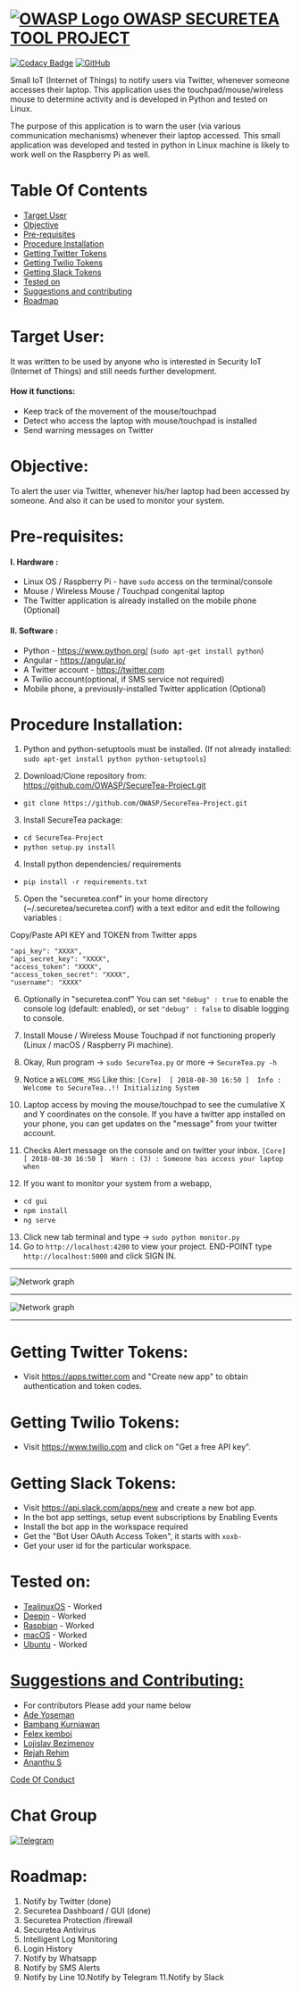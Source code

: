 # [![OWASP Logo](https://github.com/OWASP/Amass/blob/master/images/owasp_logo.png) OWASP SECURETEA TOOL PROJECT](https://www.owasp.org/index.php/OWASP_SecureTea_Project)
[![Codacy Badge](https://api.codacy.com/project/badge/Grade/7e1de11511084c06bbe25ed4d629e7fd)](https://app.codacy.com/app/rejahrehim/SecureTea-Project?utm_source=github.com&utm_medium=referral&utm_content=OWASP/SecureTea-Project&utm_campaign=Badge_Grade_Settings)
[![GitHub](https://img.shields.io/github/license/mashape/apistatus.svg)](https://www.owasp.org/index.php/OWASP_SecureTea_Project)

Small IoT (Internet of Things) to notify users via Twitter, whenever someone accesses their laptop. This application uses the touchpad/mouse/wireless mouse
to determine activity and is developed in Python and tested on Linux.

The purpose of this application is to warn the user (via various communication mechanisms) whenever their laptop accessed.
This small application was developed and tested in python in Linux machine is likely to work well on the Raspberry Pi as well.

# Table Of Contents
- [Target User](#target-user)
- [Objective](#objective)
- [Pre-requisites](#pre-requisites)
- [Procedure Installation](#procedure-installation)
- [Getting Twitter Tokens](#getting-twitter-tokens)
- [Getting Twilio Tokens](#getting-twilio-tokens)
- [Getting Slack Tokens](#getting-slack-tokens)
- [Tested on](#tested-on)
- [Suggestions and contributing](#suggestions-and-contributing)
- [Roadmap](#roadmap)


Target User:
=============

It was written to be used by anyone who is interested in Security IoT (Internet of Things) and still needs further development.

#### How it functions:

- Keep track of the movement of the mouse/touchpad
- Detect who access the laptop with mouse/touchpad is installed
- Send warning messages on Twitter


Objective:
===========

To alert the user via Twitter, whenever his/her laptop had been accessed by someone.
And also it can be used to monitor your system.


Pre-requisites:
================

#### I. Hardware :

- Linux OS / Raspberry Pi - have `sudo` access on the terminal/console
- Mouse / Wireless Mouse / Touchpad congenital laptop
- The Twitter application is already installed on the mobile phone  (Optional)

#### II. Software :

- Python - https://www.python.org/ (`sudo apt-get install python`)
- Angular - https://angular.io/ 
- A Twitter account - https://twitter.com
- A Twilio account(optional, if SMS service not required)
- Mobile phone, a previously-installed Twitter application (Optional)


Procedure Installation:
========================

1. Python and python-setuptools must be installed. (If not already installed: `sudo apt-get install python python-setuptools`)

2. Download/Clone repository from: https://github.com/OWASP/SecureTea-Project.git
 - `git clone https://github.com/OWASP/SecureTea-Project.git`

3. Install SecureTea package:
 - `cd SecureTea-Project`
 - `python setup.py install`

4. Install python dependencies/ requirements
-  `pip install -r requirements.txt`

5. Open the "securetea.conf" in your home directory (~/.securetea/securetea.conf) with a text editor and edit the following variables :

 Copy/Paste API KEY and TOKEN from Twitter apps
 ```
"api_key": "XXXX",
"api_secret_key": "XXXX",
"access_token": "XXXX",
"access_token_secret": "XXXX",
"username": "XXXX"
```
6. Optionally in "securetea.conf" You can set `"debug" : true` to enable the console log (default: enabled), or set `"debug" : false` to disable logging to console.

7. Install Mouse / Wireless Mouse Touchpad if not functioning properly (Linux / macOS / Raspberry Pi machine).

8. Okay, Run program -> `sudo SecureTea.py` or more -> `SecureTea.py -h`

9. Notice a `WELCOME_MSG` Like this:
`[Core]  [ 2018-08-30 16:50 ]  Info : Welcome to SecureTea..!! Initializing System`

10. Laptop access by moving the mouse/touchpad to see the cumulative X and Y coordinates on the console. If you have a twitter app installed on your phone, you can get updates on the "message" from your twitter account.

11. Checks Alert message on the console and on twitter your inbox.
`[Core]  [ 2018-08-30 16:50 ]  Warn : (3) : Someone has access your laptop when`

12. If you want to monitor your system from a webapp, 
 - `cd gui`
 - `npm install`
 - `ng serve`
13. Click new tab terminal and type -> `sudo python monitor.py` 
13. Go to `http://localhost:4200` to view your project.
    END-POINT type `http://localhost:5000` and click SIGN IN.
	
----

![Network graph](https://github.com/OWASP/SecureTea-Project/blob/master/img/securetea%20gui.PNG "Secure Tea Dashboard")

----

![Network graph](https://github.com/OWASP/SecureTea-Project/blob/master/img/securetea%20security%20gui.PNG "Secure Tea Security Dashboard")

----    

Getting Twitter Tokens:
=======================
- Visit https://apps.twitter.com and "Create new app" to obtain authentication and token codes.

Getting Twilio Tokens:
=======================
- Visit https://www.twilio.com and click on "Get a free API key".

Getting Slack Tokens:
=======================
- Visit https://api.slack.com/apps/new and create a new bot app.
- In the bot app settings, setup event subscriptions by Enabling Events
- Install the bot app in the workspace required
- Get the "Bot User OAuth Access Token", it starts with `xoxb-`
- Get your user id for the particular workspace.

Tested on:
==========

- [TealinuxOS](http://tealinuxos.org/) - Worked
- [Deepin](https://www.deepin.org/en/) - Worked
- [Raspbian](https://www.raspbian.org/) - Worked
- [macOS](https://www.apple.com/in/macos/high-sierra/) - Worked
- [Ubuntu](https://www.ubuntu.com/) - Worked

[Suggestions and Contributing:](https://github.com/OWASP/SecureTea-Project/blob/master/CONTRIBUTING.md)
==================================

- For contributors Please add your name below
- [Ade Yoseman](https://www.owasp.org/index.php/Ade_Yoseman_Putra)
- [Bambang Kurniawan](https://www.owasp.org/index.php/User:Idbmb)
- [Felex kemboi](https://github.com/felexkemboi/)
- [Lojislav Bezimenov](https://github.com/lojikil/)
- [Rejah Rehim](https://rejahrehim.com)
- [Ananthu S](https://github.com/sananthu)

[Code Of Conduct](https://github.com/OWASP/SecureTea-Project/blob/master/CODE_OF_CONDUCT.md)

Chat Group
==========

[
![Telegram](https://github.com/OWASP/SecureTea-Project/blob/master/img/telegram.png "Telegram")](https://t.me/joinchat/Az5yZxQg7Djs-UZWKKCRVQ)

Roadmap:
==================

1. Notify by Twitter (done)
2. Securetea Dashboard / GUI (done)
3. Securetea Protection /firewall
4. Securetea Antivirus
5. Intelligent Log Monitoring
6. Login History 
7. Notify by Whatsapp
8. Notify by SMS Alerts
9. Notify by Line
10.Notify by Telegram
11.Notify by Slack 
